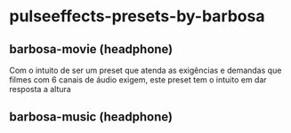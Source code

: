# pulseeffects-presets-by-barbosa

## barbosa-movie (headphone)
Com o intuito de ser um preset que atenda as exigências e demandas
que filmes com 6 canais de áudio exigem, este preset tem o intuito em dar resposta a altura


## barbosa-music (headphone)

